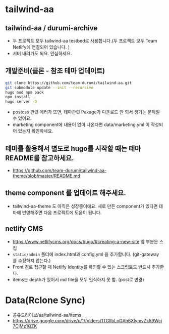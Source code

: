 # tailwind-aa

## tailwind-aa / durumi-archive
- 두 프로젝트 모두 tailwind-aa testbed로 사용합니다.(두 프로젝트 모두 Team Netlify에 연결되어 있습니다. )
- 서버 내려가도 되요. 안심하세요. 

## 개발준비(클론 - 참조 테마 업데이트)

```bash
git clone https://github.com/team-durumi/tailwind-aa.git
git submodule update --init --recursive
hugo mod npm pack
npm install
hugo server -D
```
- postcss 관련 에러가 뜨면, 테마관련 Pakage가 다운로드 안 되서 생기는 문제일 수 있어요. 
- marketing component에 내용이 없이 나온다면 data/marketing.yml 이 작성되어 있는지 확인하세요.

## 테마를 활용해서 별도로 hugo를 시작할 때는 테마 README를 참고하세요.
- https://github.com/team-durumi/tailwind-aa-theme/blob/master/README.md 

## theme component 를 업데이트 해주세요. 
- tailwind-aa-theme 도 아직은 성장중이에요. 새로 만든 component가 있다면 테마에 반영해주면 다음 프로젝트에 도움이 됩니다.

## netlify CMS
- https://www.netlifycms.org/docs/hugo/#creating-a-new-site 앞 부분은 스킵
- ```static/admin``` 폴더에 index.html과 config.yml 을 추가합니다. (git-gateway 를 수정하지 않는다.)
- Front 경로 접근할 때 Netlify Identity를 확인할 수 있는 스크립트도 반드시 추가한다. 
- items는 depth가 있어서 md file을 모두 인식하지 못 함. (post로 변경)


# Data(Rclone Sync)

- 공유드라이브/aa/tailwind-aa/items
- https://drive.google.com/drive/u/1/folders/1TGlIbLoGAh6XlymvZk59Wcj7CjMz1QZK

